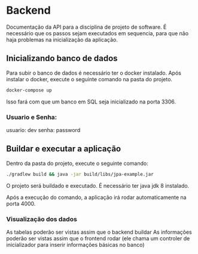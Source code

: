 # Backend
Documentação da API para a disciplina de projeto de software. É necessário que os passos sejam executados em sequencia, para que não haja problemas na inicialização da aplicação. 

## Inicializando banco de dados
Para subir o banco de dados é necessário ter o docker instalado. Após instalar o docker, execute o seguinte comando na pasta do projeto. 

```sh
docker-compose up 
```

Isso fará com que um banco em SQL seja inicializado na porta 3306.

### Usuario e Senha:
usuario: dev
senha: password

## Buildar e executar a aplicação
Dentro da pasta do projeto, execute o seguinte comando: 

```sh
./gradlew build && java -jar build/libs/jpa-example.jar
```
O projeto será buildado e executado. É necessário ter java jdk 8 instalado. 

Após a execução do comando, a aplicação irá rodar automaticamente na porta 4000.



### Visualização dos dados
As tabelas poderão ser vistas assim que o backend buildar
As informações poderão ser vistas assim que o frontend rodar (ele chama um controler de inicializador para inserir informações básicas no banco)
